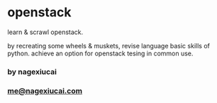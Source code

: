 # openstack
learn &amp; scrawl openstack.

by recreating some wheels &amp; muskets, revise language basic skills of python.
achieve an option for openstack tesing in common use.

### by nagexiucai
### me@nagexiucai.com
